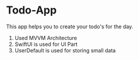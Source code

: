 # Todo-App
This app helps you to create your todo's for the day.
1. Used MVVM Architecture
2. SwiftUI is used for UI Part
3. UserDefault is used for storing small data
